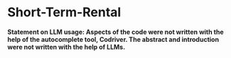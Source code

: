 # Short-Term-Rental
**Statement on LLM usage: Aspects of the code were not written with the help of the autocomplete tool, Codriver. The abstract and introduction were not written with the help of LLMs.**
